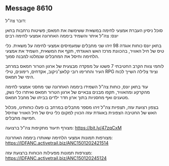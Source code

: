 ## Message 8610

דובר צה"ל:

סוכל ניסיון העברת אמצעי לחימה במשאית ששימשה את חמאס; פשיטות נרחבות בחאן יונס: צה"ל איתר והשמיד ביממה האחרונה אמצעי לחימה רבים

בחאן יונס כוחות אוגדה 98 זיהו שני מחבלים שמעמיסים אמצעי לחימה על משאית. כלי טיס של חיל האוויר, בהכוונת מרכז האש האוגדתי, תקף את המשאית, השמיד את אמצעי הלחימה וחיסל את המחבלים שנמלטו למבנה סמוך.

לוחמי צוות הקרב החטיבתי 7 פשטו על מפקדה מבצעית של ארגון הטרור חמאס במרחב העיר והחרימו רובי קלאצ׳ניקוב, אקדחים, רימונים, טילי RPG וציוד צלילה השייך לכוח הימי של חמאס.

עוד בחאן יונס, כוחות צה"ל השמידו ביממה האחרונה שני מחסני אמצעי לחימה מהקרקע ומהאוויר, תקפו מבנים צבאיים של ארגון הטרור חמאס ואיתרו כלי נשק, מטענים ואף מחסניות בתוך ארון חדר ילדים בביתו של מחבל חמאס.

בצפון רצועת עזה, תצפיות צה"ל זיהו מספר מחבלים במרחב בו פעלו כוחותינו, מכלול האש של החטיבה הצפונית באוגדת עזה הכווין למקום כלי טיס של חיל האוויר שחיסל חמישה מחבלים.

מצורף תיעוד מתקיפות צה"ל ברצועה: https://bit.ly/47zqCxM

מצורפות תמונות אמצעי הלחימה שאותרו ביממה האחרונה: https://IDFANC.activetrail.biz/ANC1501202421514

מצורפות תמונות מפעילות הכוחות ברצועת עזה: https://IDFANC.activetrail.biz/ANC150120245124

